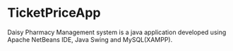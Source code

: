 # TicketPriceApp
Daisy Pharmacy Management system is a java application developed using Apache NetBeans IDE, Java Swing and MySQL(XAMPP). 

